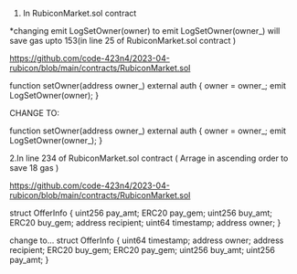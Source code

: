 1. In RubiconMarket.sol contract 

*changing emit LogSetOwner(owner) to emit LogSetOwner(owner_) will save gas upto 153(in line 25 of  RubiconMarket.sol contract )

https://github.com/code-423n4/2023-04-rubicon/blob/main/contracts/RubiconMarket.sol


 function setOwner(address owner_) external auth {
       owner = owner_;
        emit LogSetOwner(owner);
    }

CHANGE TO:

 function setOwner(address owner_) external auth {
        owner = owner_;
        emit LogSetOwner(owner_);
    }




2.In line 234 of RubiconMarket.sol contract ( Arrage in ascending order to save 18 gas )

https://github.com/code-423n4/2023-04-rubicon/blob/main/contracts/RubiconMarket.sol



 struct OfferInfo {
        uint256 pay_amt;
        ERC20 pay_gem;
        uint256 buy_amt;
        ERC20 buy_gem;
        address recipient;
        uint64 timestamp;
        address owner;
    }

change to...
struct OfferInfo {
        uint64 timestamp;
        address owner;
        address recipient;
        ERC20 buy_gem;
        ERC20 pay_gem;
        uint256 buy_amt;
        uint256 pay_amt;
    }


